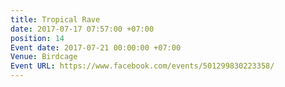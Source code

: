 ```yaml
---
title: Tropical Rave
date: 2017-07-17 07:57:00 +07:00
position: 14
Event date: 2017-07-21 00:00:00 +07:00
Venue: Birdcage
Event URL: https://www.facebook.com/events/501299830223358/
---
```


